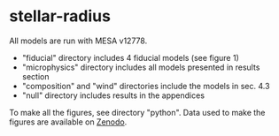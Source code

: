 # stellar-radius

All models are run with MESA v12778. 
  - "fiducial" directory includes 4 fiducial models (see figure 1)
  - "microphysics" directory includes all models presented in results section
  - "composition" and "wind" directories include the models in sec. 4.3
  - "null" directory includes results in the appendices

To make all the figures, see directory "python". 
Data used to make the figures are available on [Zenodo](\url{https://doi.org/10.5281/zenodo.6584496}).
